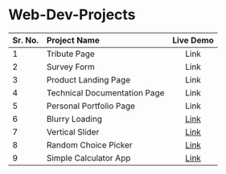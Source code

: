 # Web-Dev-Projects

| Sr. No.      | Project Name                 | Live Demo   |
| :---         |     :---                     | :---:       |
| 1            | Tribute Page                 | Link        |
| 2            | Survey Form                  | Link        |
| 3            | Product Landing Page         | Link        |
| 4            | Technical Documentation Page | Link        |
| 5            | Personal Portfolio Page      | Link        |
| 6            | Blurry Loading               | <a href="https://vedant-kakde.github.io/Web-Dev-Projects/blurry-loading/" target="_blank">Link</a>        |
| 7            | Vertical Slider              | [Link](https://vedant-kakde.github.io/Web-Dev-Projects/vertical-slider/?target=_blank)        |
| 8            | Random Choice Picker         | [Link](https://vedant-kakde.github.io/Web-Dev-Projects/random-choice-picker/)        |
| 9            | Simple Calculator App        | [Link](https://vedant-kakde.github.io/Web-Dev-Projects/simple-calculator/)        |
